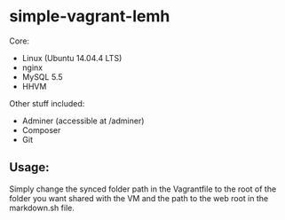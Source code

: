 # simple-vagrant-lemh

Core:

* Linux (Ubuntu 14.04.4 LTS)
* nginx
* MySQL 5.5
* HHVM

Other stuff included:

* Adminer (accessible at /adminer)
* Composer
* Git

## Usage:

Simply change the synced folder path in the Vagrantfile to the root of the folder you want shared with the VM and the path to the web root in the markdown.sh file.